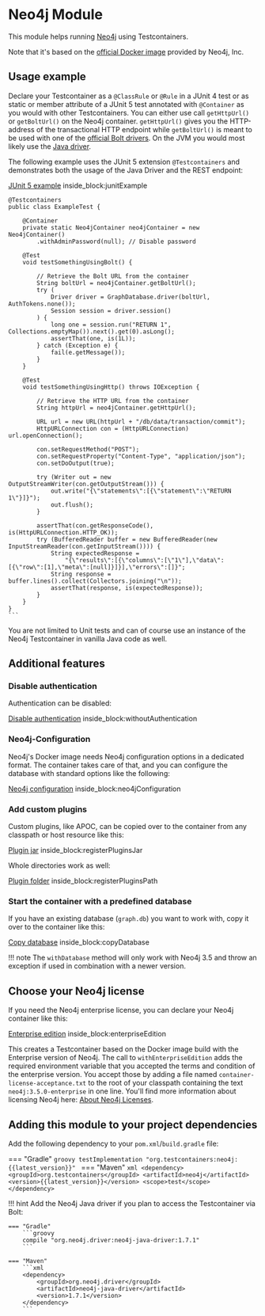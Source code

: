 # Neo4j Module

This module helps running [Neo4j](https://neo4j.com/download/) using Testcontainers.

Note that it's based on the [official Docker image](https://hub.docker.com/_/neo4j/) provided by Neo4j, Inc.

## Usage example

Declare your Testcontainer as a `@ClassRule` or `@Rule` in a JUnit 4 test or as static or member attribute of a JUnit 5 test annotated with `@Container` as you would with other Testcontainers.
You can either use call `getHttpUrl()` or `getBoltUrl()` on the Neo4j container.
`getHttpUrl()` gives you the HTTP-address of the transactional HTTP endpoint while `getBoltUrl()` is meant to be used with one of the [official Bolt drivers](https://neo4j.com/developer/language-guides/).
On the JVM you would most likely use the [Java driver](https://github.com/neo4j/neo4j-java-driver).

The following example uses the JUnit 5 extension `@Testcontainers` and demonstrates both the usage of the Java Driver and the REST endpoint:

<!--codeinclude-->
[JUnit 5 example](../../../examples/neo4j-container/src/test/java/org/testcontainers/containers/Neo4jExampleTest.java) inside_block:junitExample
<!--/codeinclude-->
    @Testcontainers
    public class ExampleTest {
    
        @Container
        private static Neo4jContainer neo4jContainer = new Neo4jContainer()
            .withAdminPassword(null); // Disable password
    
        @Test
        void testSomethingUsingBolt() {
    
            // Retrieve the Bolt URL from the container
            String boltUrl = neo4jContainer.getBoltUrl();
            try (
                Driver driver = GraphDatabase.driver(boltUrl, AuthTokens.none());
                Session session = driver.session()
            ) {
                long one = session.run("RETURN 1", Collections.emptyMap()).next().get(0).asLong();
                assertThat(one, is(1L));
            } catch (Exception e) {
                fail(e.getMessage());
            }
        }
    
        @Test
        void testSomethingUsingHttp() throws IOException {
    
            // Retrieve the HTTP URL from the container
            String httpUrl = neo4jContainer.getHttpUrl();
    
            URL url = new URL(httpUrl + "/db/data/transaction/commit");
            HttpURLConnection con = (HttpURLConnection) url.openConnection();
    
            con.setRequestMethod("POST");
            con.setRequestProperty("Content-Type", "application/json");
            con.setDoOutput(true);
    
            try (Writer out = new OutputStreamWriter(con.getOutputStream())) {
                out.write("{\"statements\":[{\"statement\":\"RETURN 1\"}]}");
                out.flush();
            }
    
            assertThat(con.getResponseCode(), is(HttpURLConnection.HTTP_OK));
            try (BufferedReader buffer = new BufferedReader(new InputStreamReader(con.getInputStream()))) {
                String expectedResponse = 
                    "{\"results\":[{\"columns\":[\"1\"],\"data\":[{\"row\":[1],\"meta\":[null]}]}],\"errors\":[]}";
                String response = buffer.lines().collect(Collectors.joining("\n"));
                assertThat(response, is(expectedResponse));
            }
        }
    }
    ```

You are not limited to Unit tests and can of course use an instance of the Neo4j Testcontainer in vanilla Java code as well.

## Additional features

### Disable authentication

Authentication can be disabled:

<!--codeinclude-->
[Disable authentication](../../../modules/neo4j/src/test/java/org/testcontainers/containers/Neo4jContainerTest.java) inside_block:withoutAuthentication
<!--/codeinclude-->

### Neo4j-Configuration

Neo4j's Docker image needs Neo4j configuration options in a dedicated format.
The container takes care of that, and you can configure the database with standard options like the following:

<!--codeinclude-->
[Neo4j configuration](../../../modules/neo4j/src/test/java/org/testcontainers/containers/Neo4jContainerTest.java) inside_block:neo4jConfiguration
<!--/codeinclude-->

### Add custom plugins

Custom plugins, like APOC, can be copied over to the container from any classpath or host resource like this:

<!--codeinclude-->
[Plugin jar](../../../modules/neo4j/src/test/java/org/testcontainers/containers/Neo4jContainerTest.java) inside_block:registerPluginsJar
<!--/codeinclude-->

Whole directories work as well:

<!--codeinclude-->
[Plugin folder](../../../modules/neo4j/src/test/java/org/testcontainers/containers/Neo4jContainerTest.java) inside_block:registerPluginsPath
<!--/codeinclude-->

### Start the container with a predefined database

If you have an existing database (`graph.db`) you want to work with, copy it over to the container like this:

<!--codeinclude-->
[Copy database](../../../modules/neo4j/src/test/java/org/testcontainers/containers/Neo4jContainerTest.java) inside_block:copyDatabase
<!--/codeinclude-->

!!! note
The `withDatabase` method will only work with Neo4j 3.5 and throw an exception if used in combination with a newer version.

## Choose your Neo4j license

If you need the Neo4j enterprise license, you can declare your Neo4j container like this:

<!--codeinclude-->
[Enterprise edition](../../../modules/neo4j/src/test/java/org/testcontainers/containers/Neo4jContainerTest.java) inside_block:enterpriseEdition
<!--/codeinclude-->

This creates a Testcontainer based on the Docker image build with the Enterprise version of Neo4j. 
The call to `withEnterpriseEdition` adds the required environment variable that you accepted the terms and condition of the enterprise version.
You accept those by adding a file named `container-license-acceptance.txt` to the root of your classpath containing the text `neo4j:3.5.0-enterprise` in one line.
You'll find more information about licensing Neo4j here: [About Neo4j Licenses](https://neo4j.com/licensing/).


## Adding this module to your project dependencies

Add the following dependency to your `pom.xml`/`build.gradle` file:

=== "Gradle"
    ```groovy
    testImplementation "org.testcontainers:neo4j:{{latest_version}}"
    ```
=== "Maven"
    ```xml
    <dependency>
        <groupId>org.testcontainers</groupId>
        <artifactId>neo4j</artifactId>
        <version>{{latest_version}}</version>
        <scope>test</scope>
    </dependency>
    ```

!!! hint
    Add the Neo4j Java driver if you plan to access the Testcontainer via Bolt:
    
    === "Gradle"
        ```groovy
        compile "org.neo4j.driver:neo4j-java-driver:1.7.1"
        ```
    
    === "Maven"
        ```xml
        <dependency>
            <groupId>org.neo4j.driver</groupId>
            <artifactId>neo4j-java-driver</artifactId>
            <version>1.7.1</version>
        </dependency>
        ```
    



